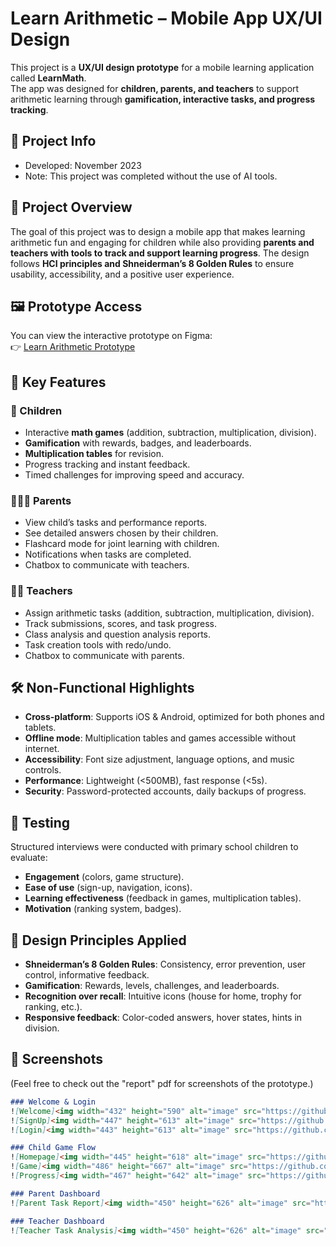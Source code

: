 # Learn Arithmetic – Mobile App UX/UI Design  

This project is a **UX/UI design prototype** for a mobile learning application called **LearnMath**.  
The app was designed for **children, parents, and teachers** to support arithmetic learning through **gamification, interactive tasks, and progress tracking**.  

## 📅 Project Info  
- Developed: November 2023  
- Note: This project was completed without the use of AI tools.


## 📖 Project Overview  
The goal of this project was to design a mobile app that makes learning arithmetic fun and engaging for children while also providing **parents and teachers with tools to track and support learning progress**. The design follows **HCI principles and Shneiderman’s 8 Golden Rules** to ensure usability, accessibility, and a positive user experience.  

## 🖼️ Prototype Access  
You can view the interactive prototype on Figma:  
👉 [Learn Arithmetic Prototype](https://www.figma.com/proto/PTLQP3o4WzOHRnjE28F9tz/HCI-Gp?page-id=0%3A1&type=design&node-id=1-4&viewport=-185%2C-3576%2C0.17&t=MI0jKIHyLVv0audj-1&scaling=scale-down&starting-point-node-id=1%3A4&show-proto-sidebar=1&mode=design)  

## 🎨 Key Features  
### 👦 Children  
- Interactive **math games** (addition, subtraction, multiplication, division).  
- **Gamification** with rewards, badges, and leaderboards.  
- **Multiplication tables** for revision.  
- Progress tracking and instant feedback.  
- Timed challenges for improving speed and accuracy.  

### 👨‍👩‍👧 Parents  
- View child’s tasks and performance reports.  
- See detailed answers chosen by their children.  
- Flashcard mode for joint learning with children.  
- Notifications when tasks are completed.  
- Chatbox to communicate with teachers.  

### 👩‍🏫 Teachers  
- Assign arithmetic tasks (addition, subtraction, multiplication, division).  
- Track submissions, scores, and task progress.  
- Class analysis and question analysis reports.  
- Task creation tools with redo/undo.  
- Chatbox to communicate with parents.  

## 🛠️ Non-Functional Highlights  
- **Cross-platform**: Supports iOS & Android, optimized for both phones and tablets.  
- **Offline mode**: Multiplication tables and games accessible without internet.  
- **Accessibility**: Font size adjustment, language options, and music controls.  
- **Performance**: Lightweight (<500MB), fast response (<5s).  
- **Security**: Password-protected accounts, daily backups of progress.  


## 🧪 Testing  
Structured interviews were conducted with primary school children to evaluate:  
- **Engagement** (colors, game structure).  
- **Ease of use** (sign-up, navigation, icons).  
- **Learning effectiveness** (feedback in games, multiplication tables).  
- **Motivation** (ranking system, badges).  

## 📖 Design Principles Applied  
- **Shneiderman’s 8 Golden Rules**: Consistency, error prevention, user control, informative feedback.  
- **Gamification**: Rewards, levels, challenges, and leaderboards.  
- **Recognition over recall**: Intuitive icons (house for home, trophy for ranking, etc.).  
- **Responsive feedback**: Color-coded answers, hover states, hints in division.  

## 📸 Screenshots  
(Feel free to check out the "report" pdf for screenshots of the prototype.)
```markdown
### Welcome & Login  
![Welcome]<img width="432" height="590" alt="image" src="https://github.com/user-attachments/assets/87cc5321-f289-41f3-9657-bb15756f8a98" />
![SignUp]<img width="447" height="613" alt="image" src="https://github.com/user-attachments/assets/5936d121-8891-464b-8d8c-5d32012881fd" />
![Login]<img width="443" height="613" alt="image" src="https://github.com/user-attachments/assets/149559da-5970-4fa8-b076-856b0a5e9428" />

### Child Game Flow
![Homepage]<img width="445" height="618" alt="image" src="https://github.com/user-attachments/assets/14f91a70-4604-4a39-8a71-892616ae7389" />
![Game]<img width="486" height="667" alt="image" src="https://github.com/user-attachments/assets/3729fb43-e07b-4ea8-8b9d-14cb612b13e5" />
![Progress]<img width="467" height="642" alt="image" src="https://github.com/user-attachments/assets/5df265d7-4316-430a-bd6e-3b531345a56e" />

### Parent Dashboard  
![Parent Task Report]<img width="450" height="626" alt="image" src="https://github.com/user-attachments/assets/d5735caa-8635-465d-8bbe-d1dfa262f72b" />

### Teacher Dashboard  
![Teacher Task Analysis]<img width="450" height="626" alt="image" src="https://github.com/user-attachments/assets/f8f7c84d-98d8-4ac8-9356-288ad167a585" />

